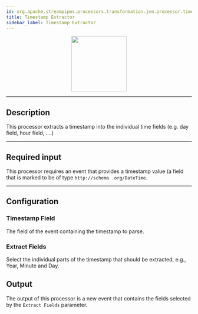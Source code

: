 ```yaml
---
id: org.apache.streampipes.processors.transformation.jvm.processor.timestampextractor
title: Timestamp Extractor
sidebar_label: Timestamp Extractor
---
```


<!--
  ~ Licensed to the Apache Software Foundation (ASF) under one or more
  ~ contributor license agreements.  See the NOTICE file distributed with
  ~ this work for additional information regarding copyright ownership.
  ~ The ASF licenses this file to You under the Apache License, Version 2.0
  ~ (the "License"); you may not use this file except in compliance with
  ~ the License.  You may obtain a copy of the License at
  ~
  ~    http://www.apache.org/licenses/LICENSE-2.0
  ~
  ~ Unless required by applicable law or agreed to in writing, software
  ~ distributed under the License is distributed on an "AS IS" BASIS,
  ~ WITHOUT WARRANTIES OR CONDITIONS OF ANY KIND, either express or implied.
  ~ See the License for the specific language governing permissions and
  ~ limitations under the License.
  ~
  -->



<p align="center">
    <img src="/img/pipeline-elements/org.apache.streampipes.processors.transformation.jvm.processor.timestampextractor/icon.png" width="150px;" class="pe-image-documentation"/>
</p>

***

## Description

This processor extracts a timestamp into the individual time fields (e.g. day field, hour field, ....)

***

## Required input

This processor requires an event that provides a timestamp value (a field that is marked to be of type ``http://schema
.org/DateTime``.

***

## Configuration

### Timestamp Field

The field of the event containing the timestamp to parse.

### Extract Fields

Select the individual parts of the timestamp that should be extracted, e.g., Year, Minute and Day.

## Output

The output of this processor is a new event that contains the fields selected by the ``Extract Fields`` parameter.
